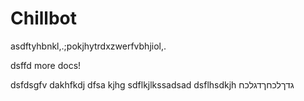 # Chillbot
asdftyhbnkl,.;pokjhytrdxzwerfvbhjiol,.


dsffd
more docs!


dsfdsgfv
dakhfkdj
dfsa
kjhg
sdflkjlkssadsad
dsflhsdkjh
גדךלכחךדגלכח
